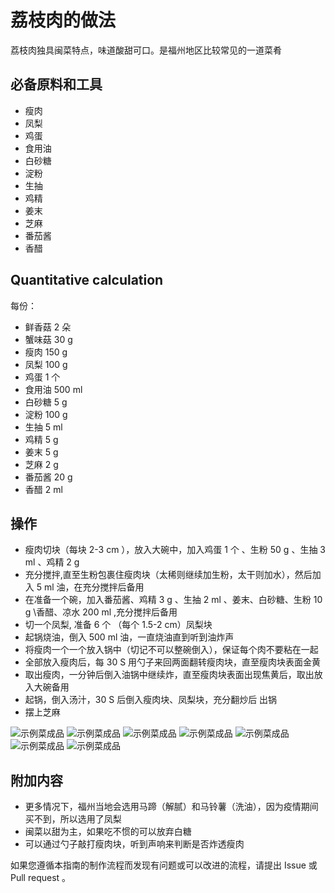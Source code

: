 # 荔枝肉的做法

荔枝肉独具闽菜特点，味道酸甜可口。是福州地区比较常见的一道菜肴

## 必备原料和工具

* 瘦肉
* 凤梨
* 鸡蛋
* 食用油
* 白砂糖
* 淀粉
* 生抽
* 鸡精
* 姜末
* 芝麻
* 番茄酱
* 香醋

## Quantitative calculation

每份：

* 鲜香菇 2 朵
* 蟹味菇 30 g
* 瘦肉 150 g
* 凤梨 100 g
* 鸡蛋 1 个
* 食用油 500 ml
* 白砂糖 5 g
* 淀粉 100 g
* 生抽 5 ml
* 鸡精 5 g
* 姜末 5 g
* 芝麻 2 g
* 番茄酱 20 g
* 香醋 2 ml

## 操作

* 瘦肉切块（每块 2-3 cm ），放入大碗中，加入鸡蛋 1 个 、生粉 50 g 、生抽 3 ml 、鸡精 2 g
* 充分搅拌,直至生粉包裹住瘦肉块（太稀则继续加生粉，太干则加水），然后加入 5 ml 油，在充分搅拌后备用
* 在准备一个碗，加入番茄酱、鸡精 3 g 、生抽 2 ml 、姜末、白砂糖、生粉 10 g \香醋、凉水 200 ml ,充分搅拌后备用
* 切一个凤梨, 准备 6 个 （每个 1.5-2 cm）凤梨块
* 起锅烧油，倒入 500 ml 油，一直烧油直到听到油炸声
* 将瘦肉一个一个放入锅中（切记不可以整碗倒入），保证每个肉不要粘在一起
* 全部放入瘦肉后，每 30 S 用勺子来回两面翻转瘦肉块，直至瘦肉块表面金黄
* 取出瘦肉，一分钟后倒入油锅中继续炸，直至瘦肉块表面出现焦黄后，取出放入大碗备用
* 起锅，倒入汤汁，30 S 后倒入瘦肉块、凤梨块，充分翻炒后 出锅
* 摆上芝麻

![示例菜成品](./1.jpeg)
![示例菜成品](./2.jpeg)
![示例菜成品](./3.jpeg)
![示例菜成品](./4.jpeg)
![示例菜成品](./5.jpeg)
![示例菜成品](./6.jpeg)
![示例菜成品](./7.jpeg)

## 附加内容

* 更多情况下，福州当地会选用马蹄（解腻）和马铃薯（洗油），因为疫情期间买不到，所以选用了凤梨
* 闽菜以甜为主，如果吃不惯的可以放弃白糖
* 可以通过勺子敲打瘦肉块，听到声响来判断是否炸透瘦肉

如果您遵循本指南的制作流程而发现有问题或可以改进的流程，请提出 Issue 或 Pull request 。
